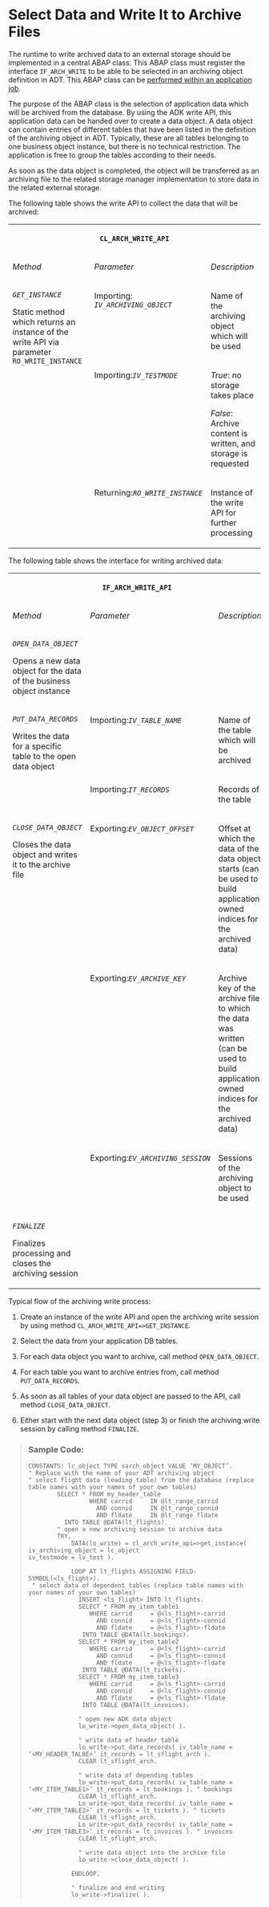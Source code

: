 <!-- loiof24d6138d5f8472582d02df58af18e4c -->

# Select Data and Write It to Archive Files

The runtime to write archived data to an external storage should be implemented in a central ABAP class. This ABAP class must register the interface `IF_ARCH_WRITE` to be able to be selected in an archiving object definition in ADT. This ABAP class can be [performed within an application job](perform-data-archiving-894f952.md).

The purpose of the ABAP class is the selection of application data which will be archived from the database. By using the ADK write API, this application data can be handed over to create a data object. A data object can contain entries of different tables that have been listed in the definition of the archiving object in ADT. Typically, these are all tables belonging to one business object instance, but there is no technical restriction. The application is free to group the tables according to their needs.

As soon as the data object is completed, the object will be transferred as an archiving file to the related storage manager implementation to store data in the related external storage.

The following table shows the write API to collect the data that will be archived:


<table>
<tr>
<th valign="top" colspan="3">

`CL_ARCH_WRITE_API`

</th>
</tr>
<tr>
<td valign="top">

*Method*

</td>
<td valign="top">

*Parameter*

</td>
<td valign="top">

*Description*

</td>
</tr>
<tr>
<td valign="top" rowspan="3">

<code><i>GET_INSTANCE</i></code>

Static method which returns an instance of the write API via parameter `RO_WRITE_INSTANCE`

</td>
<td valign="top">

Importing: <code><i>IV_ARCHIVING_OBJECT</i></code>

</td>
<td valign="top">

Name of the archiving object which will be used

</td>
</tr>
<tr>
<td valign="top">

Importing:<code><i>IV_TESTMODE</i></code>

</td>
<td valign="top">

*True*: no storage takes place

*False*: Archive content is written, and storage is requested

</td>
</tr>
<tr>
<td valign="top">

Returning:<code><i>RO_WRITE_INSTANCE</i></code>

</td>
<td valign="top">

Instance of the write API for further processing

</td>
</tr>
</table>

The following table shows the interface for writing archived data:


<table>
<tr>
<th valign="top" colspan="3">

`IF_ARCH_WRITE_API`

</th>
</tr>
<tr>
<td valign="top">

*Method*

</td>
<td valign="top">

*Parameter*

</td>
<td valign="top">

*Description*

</td>
</tr>
<tr>
<td valign="top">

<code><i>OPEN_DATA_OBJECT</i></code>

Opens a new data object for the data of the business object instance

</td>
<td valign="top">

 

</td>
<td valign="top">

 

</td>
</tr>
<tr>
<td valign="top" rowspan="2">

<code><i>PUT_DATA_RECORDS</i></code> 

Writes the data for a specific table to the open data object

</td>
<td valign="top">

Importing:<code><i>IV_TABLE_NAME</i></code>

</td>
<td valign="top">

Name of the table which will be archived

</td>
</tr>
<tr>
<td valign="top">

Importing:<code><i>IT_RECORDS</i></code>

</td>
<td valign="top">

Records of the table

</td>
</tr>
<tr>
<td valign="top" rowspan="3">

<code><i>CLOSE_DATA_OBJECT</i></code>

Closes the data object and writes it to the archive file

</td>
<td valign="top">

Exporting:<code><i>EV_OBJECT_OFFSET</i></code>

</td>
<td valign="top">

Offset at which the data of the data object starts \(can be used to build application owned indices for the archived data\)

</td>
</tr>
<tr>
<td valign="top">

Exporting:<code><i>EV_ARCHIVE_KEY</i></code>

</td>
<td valign="top">

Archive key of the archive file to which the data was written \(can be used to build application owned indices for the archived data\)

</td>
</tr>
<tr>
<td valign="top">

Exporting:<code><i>EV_ARCHIVING_SESSION</i></code>

</td>
<td valign="top">

Sessions of the archiving object to be used

</td>
</tr>
<tr>
<td valign="top">

<code><i>FINALIZE</i></code>

Finalizes processing and closes the archiving session

</td>
<td valign="top">

 

</td>
<td valign="top">

 

</td>
</tr>
</table>

Typical flow of the archiving write process:

1.  Create an instance of the write API and open the archiving write session by using method `CL_ARCH_WRITE_API=>GET_INSTANCE`.

2.  Select the data from your application DB tables.

3.  For each data object you want to archive, call method `OPEN_DATA_OBJECT`.

4.  For each table you want to archive entries from, call method `PUT_DATA_RECORDS`.

5.  As soon as all tables of your data object are passed to the API, call method `CLOSE_DATA_OBJECT`.

6.  Either start with the next data object \(step 3\) or finish the archiving write session by calling method `FINALIZE`.


> ### Sample Code:  
> ```abap
> CONSTANTS: lc_object TYPE sarch_object VALUE ‘MY_OBJECT’. 
> " Replace with the name of your ADT archiving object
> " select flight data (leading table) from the database (replace table names with your names of your own tables)
>         SELECT * FROM my_header_table
>                  WHERE carrid     IN @lt_range_carrid
>                    AND connid     IN @lt_range_connid
>                    AND fldate     IN @lt_range_fldate
>           INTO TABLE @DATA(lt_flights).
>         " open a new archiving session to archive data
>         TRY.
>             DATA(lo_write) = cl_arch_write_api=>get_instance( iv_archiving_object = lc_object 								  iv_testmode = lv_test ).
> 
>             LOOP AT lt_flights ASSIGNING FIELD-SYMBOL(<ls_flight>).
>  " select data of dependent tables (replace table names with your names of your own tables)
>               INSERT <ls_flight> INTO lt_flights.
>               SELECT * FROM my_item_table1
>                  WHERE carrid     = @<ls_flight>-carrid
>                    AND connid     = @<ls_flight>-connid
>                    AND fldate     = @<ls_flight>-fldate
>                INTO TABLE @DATA(lt_bookings).
>               SELECT * FROM my_item_table2
>                  WHERE carrid     = @<ls_flight>-carrid
>                    AND connid     = @<ls_flight>-connid
>                    AND fldate     = @<ls_flight>-fldate
>                INTO TABLE @DATA(lt_tickets).
>               SELECT * FROM my_item_table3
>                  WHERE carrid     = @<ls_flight>-carrid
>                    AND connid     = @<ls_flight>-connid
>                    AND fldate     = @<ls_flight>-fldate
>                INTO TABLE @DATA(lt_invoices).
> 
>               " open new ADK data object
>               lo_write->open_data_object( ).
> 
>               " write data of header table
>               lo_write->put_data_records( iv_table_name = ‘<MY_HEADER_TALBE>’ it_records = lt_sflight_arch ).
>               CLEAR lt_sflight_arch.
> 
>               " write data of depending tables
>               lo_write->put_data_records( iv_table_name = ‘<MY_ITEM_TABLE1>’ it_records = lt_bookings ). " bookings
>               CLEAR lt_sflight_arch.
>               Lo_write->put_data_records( iv_table_name = ‘<MY_ITEM_TABLE2>’ it_records = lt_tickets ). " tickets
>               CLEAR lt_sflight_arch.
>               Lo_write->put_data_records( iv_table_name = ‘<MY_ITEM_TABLE3>’ it_records = lt_invoices ). " invoices
>               CLEAR lt_sflight_arch.
> 
>               " write data object into the archive file
>               lo_write->close_data_object( ).
> 
>             ENDLOOP.
> 
>             " finalize and end writing
>             lo_write->finalize( ).
> 
> ```

